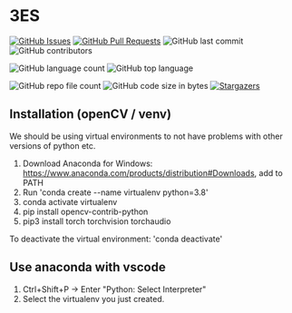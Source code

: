# 3ES

[![GitHub Issues](https://img.shields.io/github/issues/pm4-graders/3ES.svg)](https://github.com/pm4-graders/3ES/issues)
[![GitHub Pull Requests](https://img.shields.io/github/issues-pr/pm4-graders/3ES.svg?style=flat-square)](https://github.com/pm4-graders/3ES/pulls)
![GitHub last commit](https://img.shields.io/github/last-commit/pm4-graders/3ES)
![GitHub contributors](https://img.shields.io/github/contributors/pm4-graders/3ES)

![GitHub language count](https://img.shields.io/github/languages/count/pm4-graders/3ES)
![GitHub top language](https://img.shields.io/github/languages/top/pm4-graders/3ES)

![GitHub repo file count](https://img.shields.io/github/directory-file-count/pm4-graders/3ES)
![GitHub code size in bytes](https://img.shields.io/github/languages/code-size/pm4-graders/3ES)
[![Stargazers](https://img.shields.io/github/stars/pm4-graders/3ES.svg)](https://github.com/pm4-graders/3ES/stargazers)





## Installation (openCV / venv)
We should be using virtual environments to not have problems with other versions of python etc.

1. Download Anaconda for Windows: https://www.anaconda.com/products/distribution#Downloads, add to PATH
2. Run 'conda create --name virtualenv python=3.8'
3. conda activate virtualenv
4. pip install opencv-contrib-python
5. pip3 install torch torchvision torchaudio

To deactivate the virtual environment: 'conda deactivate'

## Use anaconda with vscode

1. Ctrl+Shift+P -> Enter "Python: Select Interpreter"
2. Select the virtualenv you just created.